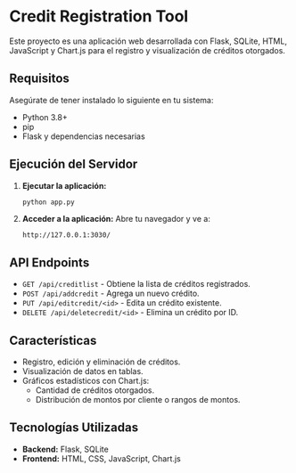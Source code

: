 # Credit Registration Tool

Este proyecto es una aplicación web desarrollada con Flask, SQLite, HTML, JavaScript y Chart.js para el registro y visualización de créditos otorgados.

## Requisitos

Asegúrate de tener instalado lo siguiente en tu sistema:
- Python 3.8+
- pip
- Flask y dependencias necesarias

## Ejecución del Servidor

1. **Ejecutar la aplicación:**
   ```sh
   python app.py
   ```

2. **Acceder a la aplicación:**
   Abre tu navegador y ve a:
   ```
   http://127.0.0.1:3030/
   ```

## API Endpoints

- `GET /api/creditlist` - Obtiene la lista de créditos registrados.
- `POST /api/addcredit` - Agrega un nuevo crédito.
- `PUT /api/editcredit/<id>` - Edita un crédito existente.
- `DELETE /api/deletecredit/<id>` - Elimina un crédito por ID.

## Características

- Registro, edición y eliminación de créditos.
- Visualización de datos en tablas.
- Gráficos estadísticos con Chart.js:
  - Cantidad de créditos otorgados.
  - Distribución de montos por cliente o rangos de montos.

## Tecnologías Utilizadas

- **Backend:** Flask, SQLite
- **Frontend:** HTML, CSS, JavaScript, Chart.js


